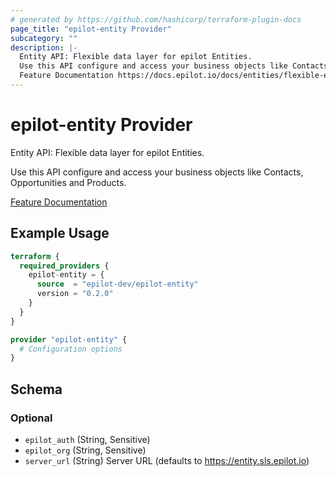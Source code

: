 ```yaml
---
# generated by https://github.com/hashicorp/terraform-plugin-docs
page_title: "epilot-entity Provider"
subcategory: ""
description: |-
  Entity API: Flexible data layer for epilot Entities.
  Use this API configure and access your business objects like Contacts, Opportunities and Products.
  Feature Documentation https://docs.epilot.io/docs/entities/flexible-entities
---
```


# epilot-entity Provider

Entity API: Flexible data layer for epilot Entities.

Use this API configure and access your business objects like Contacts, Opportunities and Products.

[Feature Documentation](https://docs.epilot.io/docs/entities/flexible-entities)

## Example Usage

```terraform
terraform {
  required_providers {
    epilot-entity = {
      source  = "epilot-dev/epilot-entity"
      version = "0.2.0"
    }
  }
}

provider "epilot-entity" {
  # Configuration options
}
```

<!-- schema generated by tfplugindocs -->
## Schema

### Optional

- `epilot_auth` (String, Sensitive)
- `epilot_org` (String, Sensitive)
- `server_url` (String) Server URL (defaults to https://entity.sls.epilot.io)
